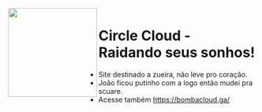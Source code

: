 <img align="left" height="180" src="https://cdn.discordapp.com/attachments/1041099709550448641/1057807863172567111/Scuarev2.png"/>

# Circle Cloud - Raidando seus sonhos!
- Site destinado a zueira, não leve pro coração.
- João ficou putinho com a logo então mudei pra scuare.
- Acesse também https://bombacloud.ga/  
